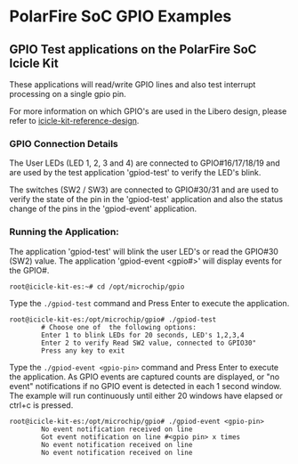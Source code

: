 # PolarFire SoC GPIO Examples

## GPIO Test applications on the PolarFire SoC Icicle Kit

These applications will read/write GPIO lines and also test interrupt processing on a single <user selected> gpio pin.

For more information on which GPIO's are used in the Libero design, please refer to [icicle-kit-reference-design](https://github.com/polarfire-soc/icicle-kit-reference-design).

### GPIO Connection Details
The User LEDs (LED 1, 2, 3 and 4) are connected to GPIO#16/17/18/19 and are used by the test application 'gpiod-test' to verify the LED's blink.

The switches (SW2 / SW3) are connected to GPIO#30/31 and are used to verify the state of the pin in the 'gpiod-test' application and also the status change of the pins in the 'gpiod-event' application.


### Running the Application:

The application 'gpiod-test' will blink the user LED's or read the GPIO#30 (SW2) value.
The application 'gpiod-event <gpio#>' will display events for the GPIO#.

```
root@icicle-kit-es:~# cd /opt/microchip/gpio
```

Type the `./gpiod-test` command and Press Enter to execute the application.

```
root@icicle-kit-es:/opt/microchip/gpio# ./gpiod-test
        # Choose one of  the following options:
        Enter 1 to blink LEDs for 20 seconds, LED's 1,2,3,4
        Enter 2 to verify Read SW2 value, connected to GPIO30"
        Press any key to exit
```

Type the `./gpiod-event <gpio-pin>` command and Press Enter to execute the application. As GPIO events are captured counts are displayed, or "no event" notifications if no GPIO event is detected in each 1 second window.
The example will run continuously until either 20 windows have elapsed or ctrl+c is pressed.

```
root@icicle-kit-es:/opt/microchip/gpio# ./gpiod-event <gpio-pin>
        No event notification received on line
        Got event notification on line #<gpio pin> x times
        No event notification received on line
        No event notification received on line
```
